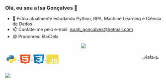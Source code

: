 ### Olá, eu sou a Isa Gonçalves 👋

- 🌱 Estou atualmente estudando Python, RPA, Machine Learning e Ciência de Dados
- 📫 Contate-me pelo e-mail: isaah_goncalves@hotmail.com 
- 😄 Pronomes: Ela/Dela

<div align="center">
  <a href="https://github.com/IsaGoncalves">
  <img height="180em" src="https://github-readme-stats.vercel.app/api/top-langs/?username=IsaGoncalves&layout=compact&langs_count=7&theme=dracula"/>
</div>
  
  <div style="display: inline_block"><br>
  <img align="center" alt="Rafa-Python" height="30" width="40" src="https://raw.githubusercontent.com/devicons/devicon/master/icons/python/python-original.svg">
  <img align="center" alt="Rafa-HTML" height="30" width="40" src="https://raw.githubusercontent.com/devicons/devicon/master/icons/html5/html5-original.svg">
  <img align="center" alt="Rafa-CSS" height="30" width="40" src="https://raw.githubusercontent.com/devicons/devicon/master/icons/css3/css3-original.svg">
  <img align="center" alt="Rafa-Js" height="30" width="40" src="https://raw.githubusercontent.com/devicons/devicon/master/icons/javascript/javascript-plain.svg">
  <img align="right" alt="Rafa-pic" height="150" style="border-radius:50px;" src="D:\Download\download20211104204005.png">
</div>
  
   ##
  
 <div>
   <a href="https://www.linkedin.com/in/isadoragoncalves/" target="_blank"><img src="https://img.shields.io/badge/-LinkedIn-%230077B5?style=for-the-badge&logo=linkedin&logoColor=white" target="_blank"></a> 
 </div>
